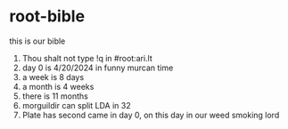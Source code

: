 # root-bible
this is our bible

1. Thou shalt not type !q in #root:ari.lt
2. day 0 is 4/20/2024 in funny murcan time
3. a week is 8 days
4. a month is 4 weeks
5. there is 11 months
6. morguildir can split LDA in 32
7. Plate has second came in day 0, on this day in our weed smoking lord
